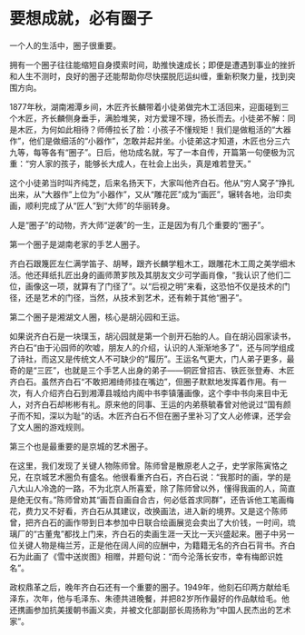 # 要想成就，必有圈子

一个人的生活中，圈子很重要。 

拥有一个圈子往往能缩短自身摸索时间，助推快速成长；即便是遭遇到事业的挫折和人生不测时，良好的圈子还能帮助你尽快摆脱厄运纠缠，重新积聚力量，找到突围方向。 

1877年秋，湖南湘潭乡间，木匠齐长麟带着小徒弟做完木工活回来，迎面碰到三个木匠，齐长麟侧身垂手，满脸堆笑，对方爱理不理，扬长而去。小徒弟不解：同是木匠，为何如此相待？师傅拉长了脸：小孩子不懂规矩！我们是做粗活的“大器作”，他们是做细活的“小器作”，怎敢并起并坐。小徒弟这才知道，木匠也分三六九等，每等各有“圈子”。日后，他功成名就，写了一本自传，开篇第一句便极为沉重：“穷人家的孩子，能够长大成人，在社会上出头，真是难若登天。” 

这个小徒弟当时叫齐纯芝，后来名扬天下，大家叫他齐白石。他从“穷人窝子”挣扎出来，从“大器作”上位为“小器作”，又从“雕花匠”成为“画匠”，辗转各地，治印卖画，顺利完成了从“匠人”到“大师”的华丽转身。 

人是“圈子”的动物，齐大师“逆袭”的一生，正是因为有几个重要的“圈子”。 

第一个圈子是湖南老家的手艺人圈子。 

齐白石跟篾匠左仁满学笛子、胡琴，跟齐长麟学粗木工，跟雕花木工周之美学细木活。他还拜纸扎匠出身的画师萧芗陔及其朋友文少可学画肖像，“我认识了他们二位，画像这一项，就算有了门径了”。以“后视之明”来看，这恐怕不仅是技术的门径，还是艺术的门径，当然，从技术到艺术，还有赖于其他“圈子”。 

第二个圈子是湘湖文人圈，核心是胡沁园和王运。 

如果说齐白石是一块璞玉，胡沁园就是第一个剖开石胎的人。自在胡沁园家读书，齐白石“由于沁园师的吹嘘，朋友人的介绍，认识的人渐渐地多了”，还与同学组成了诗社，而这又是传统文人不可缺少的“履历”。王运名气更大，门人弟子更多，最奇的是“三匠”，也就是三个手艺人出身的弟子——铜匠曾招吉、铁匠张登寿、木匠齐白石。虽然齐白石“不敢把湘绮师挂在嘴边”，但圈子默默地发挥着作用。有一次，有人介绍齐白石到湘潭县城给内阁中书李镇藩画像，这个李中书向来目中无人，对齐白石却彬彬有礼。原来他的同事、王运的内弟蔡毓春曾对他说过“国有颜子而不知，深以为耻”的话。木匠齐白石不但在圈子里补习了文人必修课，还学会了文人圈的游戏规则。 

第三个也是最重要的是京城的艺术圈子。 

在这里，我们发现了关键人物陈师曾。陈师曾是散原老人之子，史学家陈寅恪之兄，在京城艺术圈负有盛名。他很看重齐白石，齐白石说：“我那时的画，学的是八大山人冷逸的一路，不为北京人所喜爱，除了陈师曾以外，懂得我画的人，简直是绝无仅有。”陈师曾劝其“画吾自画自合古，何必低首求同群”，还告诉他工笔画梅花，费力又不好看，齐白石从其建议，改换画法，进入新的境界。又是这个陈师曾，把齐白石的画作带到日本参加中日联合绘画展览会卖出了大价钱，一时间，琉璃厂的“古董鬼”都找上门来，齐白石的卖画生涯一天比一天兴盛起来。圈子中另一位关键人物是梅兰芳，正是他在阔人间的应酬中，为籍籍无名的齐白石背书。齐白石为此画了《雪中送炭图》相赠，并题句说：“而今沦落长安市，幸有梅郎识姓名”。 

政权鼎革之后，晚年齐白石还有一个重要的圈子。1949年，他刻石印两方献给毛泽东，次年，他与毛泽东、朱德共进晚餐，并把82岁所作最好的作品献给毛。他还携画参加抗美援朝书画义卖，并被文化部副部长周扬称为“中国人民杰出的艺术家”。